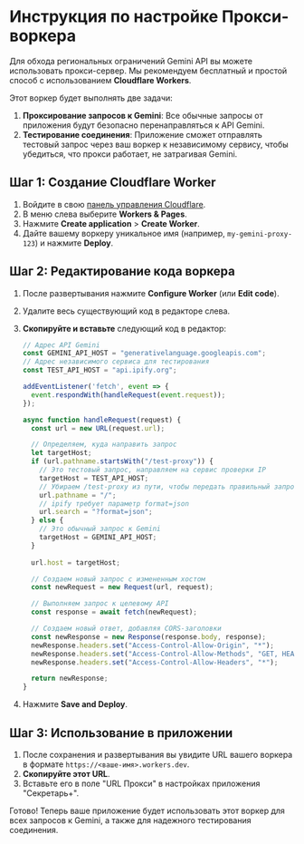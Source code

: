 # Инструкция по настройке Прокси-воркера

Для обхода региональных ограничений Gemini API вы можете использовать прокси-сервер. Мы рекомендуем бесплатный и простой способ с использованием **Cloudflare Workers**.

Этот воркер будет выполнять две задачи:
1.  **Проксирование запросов к Gemini**: Все обычные запросы от приложения будут безопасно перенаправляться к API Gemini.
2.  **Тестирование соединения**: Приложение сможет отправлять тестовый запрос через ваш воркер к независимому сервису, чтобы убедиться, что прокси работает, не затрагивая Gemini.

## Шаг 1: Создание Cloudflare Worker

1.  Войдите в свою [панель управления Cloudflare](https://dash.cloudflare.com/).
2.  В меню слева выберите **Workers & Pages**.
3.  Нажмите **Create application** > **Create Worker**.
4.  Дайте вашему воркеру уникальное имя (например, `my-gemini-proxy-123`) и нажмите **Deploy**.

## Шаг 2: Редактирование кода воркера

1.  После развертывания нажмите **Configure Worker** (или **Edit code**).
2.  Удалите весь существующий код в редакторе слева.
3.  **Скопируйте и вставьте** следующий код в редактор:

    ```javascript
    // Адрес API Gemini
    const GEMINI_API_HOST = "generativelanguage.googleapis.com";
    // Адрес независимого сервиса для тестирования
    const TEST_API_HOST = "api.ipify.org";

    addEventListener('fetch', event => {
      event.respondWith(handleRequest(event.request));
    });

    async function handleRequest(request) {
      const url = new URL(request.url);

      // Определяем, куда направить запрос
      let targetHost;
      if (url.pathname.startsWith("/test-proxy")) {
        // Это тестовый запрос, направляем на сервис проверки IP
        targetHost = TEST_API_HOST;
        // Убираем /test-proxy из пути, чтобы передать правильный запрос ipify
        url.pathname = "/";
        // ipify требует параметр format=json
        url.search = "?format=json";
      } else {
        // Это обычный запрос к Gemini
        targetHost = GEMINI_API_HOST;
      }
      
      url.host = targetHost;

      // Создаем новый запрос с измененным хостом
      const newRequest = new Request(url, request);

      // Выполняем запрос к целевому API
      const response = await fetch(newRequest);

      // Создаем новый ответ, добавляя CORS-заголовки
      const newResponse = new Response(response.body, response);
      newResponse.headers.set("Access-Control-Allow-Origin", "*");
      newResponse.headers.set("Access-Control-Allow-Methods", "GET, HEAD, POST, OPTIONS");
      newResponse.headers.set("Access-Control-Allow-Headers", "*");

      return newResponse;
    }
    ```

4.  Нажмите **Save and Deploy**.

## Шаг 3: Использование в приложении

1.  После сохранения и развертывания вы увидите URL вашего воркера в формате `https://<ваше-имя>.workers.dev`.
2.  **Скопируйте этот URL**.
3.  Вставьте его в поле "URL Прокси" в настройках приложения "Секретарь+".

Готово! Теперь ваше приложение будет использовать этот воркер для всех запросов к Gemini, а также для надежного тестирования соединения.

